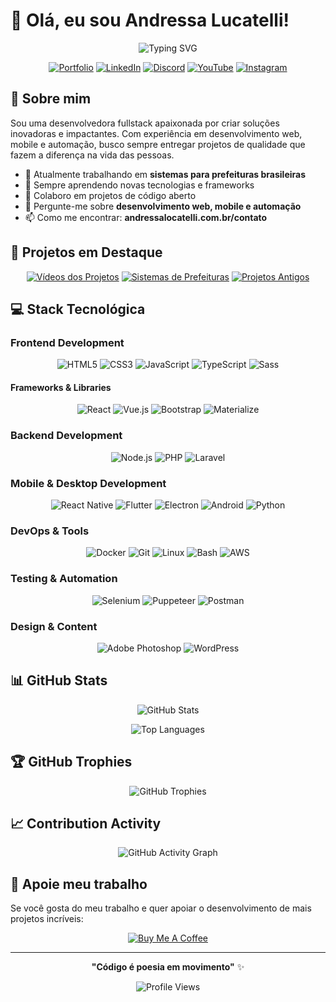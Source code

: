 # 👋 Olá, eu sou Andressa Lucatelli!

<div align="center">
  
  ![Typing SVG](https://readme-typing-svg.herokuapp.com?font=Fira+Code&pause=1000&color=FF6B6B&center=true&vCenter=true&width=435&lines=Desenvolvedora+Fullstack;Apaixonada+por+tecnologia;Brasil+🇧🇷;Nascida+em+1999)
  
  [![Portfolio](https://img.shields.io/badge/Portfolio-FF6B6B?style=for-the-badge&logo=todoist&logoColor=white)](https://andressalocatelli.com.br/contato)
  [![LinkedIn](https://img.shields.io/badge/LinkedIn-0077B5?style=for-the-badge&logo=linkedin&logoColor=white)](https://linkedin.com/in/andressa-lucatelli)
  [![Discord](https://img.shields.io/badge/Discord-7289DA?style=for-the-badge&logo=discord&logoColor=white)](https://discord.gg/LadyBug)
  [![YouTube](https://img.shields.io/badge/YouTube-FF0000?style=for-the-badge&logo=youtube&logoColor=white)](https://www.youtube.com/channel/UCZVzXz_Bkw5roCPHITfxyWA)
  [![Instagram](https://img.shields.io/badge/Instagram-E4405F?style=for-the-badge&logo=instagram&logoColor=white)](https://www.instagram.com/andressa_locatelli/)

</div>

## 🚀 Sobre mim

Sou uma desenvolvedora fullstack apaixonada por criar soluções inovadoras e impactantes. Com experiência em desenvolvimento web, mobile e automação, busco sempre entregar projetos de qualidade que fazem a diferença na vida das pessoas.

- 🔭 Atualmente trabalhando em **sistemas para prefeituras brasileiras**
- 🌱 Sempre aprendendo novas tecnologias e frameworks
- 👥 Colaboro em projetos de código aberto
- 💬 Pergunte-me sobre **desenvolvimento web, mobile e automação**
- 📫 Como me encontrar: **andressalocatelli.com.br/contato**

## 🎯 Projetos em Destaque

<div align="center">

[![Vídeos dos Projetos](https://img.shields.io/badge/🎬_Vídeos_dos_Projetos-FF6B6B?style=for-the-badge)](https://www.youtube.com/watch?v=29WKEDzpl78&list=PLJFtVIEgVouGxRI1rgzL2sCTaLDaiyBBg)
[![Sistemas de Prefeituras](https://img.shields.io/badge/🏛️_Sistemas_de_Prefeituras-4ECDC4?style=for-the-badge)](https://drelocatelli.notion.site/Alguns-projetos-de-prefeituras-concluidos-10a098d0b5fc802eb31ecf088228c0b3?pvs=4)
[![Projetos Antigos](https://img.shields.io/badge/📁_Projetos_Antigos-45B7D1?style=for-the-badge)](https://drive.google.com/drive/folders/1xT5lYe3ZQcue5G2khToB25tMXVZSlBS9?usp=drive_link)

</div>

## 💻 Stack Tecnológica

### Frontend Development
<div align="center">

![HTML5](https://img.shields.io/badge/HTML5-E34F26?style=for-the-badge&logo=html5&logoColor=white)
![CSS3](https://img.shields.io/badge/CSS3-1572B6?style=for-the-badge&logo=css3&logoColor=white)
![JavaScript](https://img.shields.io/badge/JavaScript-F7DF1E?style=for-the-badge&logo=javascript&logoColor=black)
![TypeScript](https://img.shields.io/badge/TypeScript-007ACC?style=for-the-badge&logo=typescript&logoColor=white)
![Sass](https://img.shields.io/badge/Sass-CC6699?style=for-the-badge&logo=sass&logoColor=white)

</div>

#### Frameworks & Libraries
<div align="center">

![React](https://img.shields.io/badge/React-20232A?style=for-the-badge&logo=react&logoColor=61DAFB)
![Vue.js](https://img.shields.io/badge/Vue.js-35495E?style=for-the-badge&logo=vue.js&logoColor=4FC08D)
![Bootstrap](https://img.shields.io/badge/Bootstrap-563D7C?style=for-the-badge&logo=bootstrap&logoColor=white)
![Materialize](https://img.shields.io/badge/Materialize-EE6E73?style=for-the-badge&logo=material-design&logoColor=white)

</div>

### Backend Development
<div align="center">

![Node.js](https://img.shields.io/badge/Node.js-43853D?style=for-the-badge&logo=node.js&logoColor=white)
![PHP](https://img.shields.io/badge/PHP-777BB4?style=for-the-badge&logo=php&logoColor=white)
![Laravel](https://img.shields.io/badge/Laravel-FF2D20?style=for-the-badge&logo=laravel&logoColor=white)

</div>

### Mobile & Desktop Development
<div align="center">

![React Native](https://img.shields.io/badge/React_Native-20232A?style=for-the-badge&logo=react&logoColor=61DAFB)
![Flutter](https://img.shields.io/badge/Flutter-02569B?style=for-the-badge&logo=flutter&logoColor=white)
![Electron](https://img.shields.io/badge/Electron-191970?style=for-the-badge&logo=Electron&logoColor=white)
![Android](https://img.shields.io/badge/Android-3DDC84?style=for-the-badge&logo=android&logoColor=white)
![Python](https://img.shields.io/badge/Python-3776AB?style=for-the-badge&logo=python&logoColor=white)

</div>

### DevOps & Tools
<div align="center">

![Docker](https://img.shields.io/badge/Docker-2496ED?style=for-the-badge&logo=docker&logoColor=white)
![Git](https://img.shields.io/badge/Git-F05032?style=for-the-badge&logo=git&logoColor=white)
![Linux](https://img.shields.io/badge/Linux-FCC624?style=for-the-badge&logo=linux&logoColor=black)
![Bash](https://img.shields.io/badge/Bash-4EAA25?style=for-the-badge&logo=gnu-bash&logoColor=white)
![AWS](https://img.shields.io/badge/AWS-232F3E?style=for-the-badge&logo=amazon-aws&logoColor=white)

</div>

### Testing & Automation
<div align="center">

![Selenium](https://img.shields.io/badge/Selenium-43B02A?style=for-the-badge&logo=selenium&logoColor=white)
![Puppeteer](https://img.shields.io/badge/Puppeteer-40B5A4?style=for-the-badge&logo=puppeteer&logoColor=white)
![Postman](https://img.shields.io/badge/Postman-FF6C37?style=for-the-badge&logo=postman&logoColor=white)

</div>

### Design & Content
<div align="center">

![Adobe Photoshop](https://img.shields.io/badge/Adobe%20Photoshop-31A8FF?style=for-the-badge&logo=Adobe%20Photoshop&logoColor=black)
![WordPress](https://img.shields.io/badge/WordPress-21759B?style=for-the-badge&logo=wordpress&logoColor=white)

</div>

## 📊 GitHub Stats

<div align="center">
  
  ![GitHub Stats](https://github-readme-stats.vercel.app/api?username=drelocatelli&show_icons=true&theme=radical&hide_border=true&count_private=true)
  
  ![Top Languages](https://github-readme-stats.vercel.app/api/top-langs/?username=drelocatelli&layout=compact&theme=radical&hide_border=true)

</div>

## 🏆 GitHub Trophies

<div align="center">
  
  ![GitHub Trophies](https://github-profile-trophy.vercel.app/?username=drelocatelli&theme=radical&no-frame=true&margin-w=15)

</div>

## 📈 Contribution Activity

<div align="center">
  
  ![GitHub Activity Graph](https://github-readme-activity-graph.vercel.app/graph?username=drelocatelli&theme=react-dark&hide_border=true)

</div>

## 💝 Apoie meu trabalho

Se você gosta do meu trabalho e quer apoiar o desenvolvimento de mais projetos incríveis:

<div align="center">
  
  [![Buy Me A Coffee](https://img.shields.io/badge/Buy%20Me%20A%20Coffee-FFDD00?style=for-the-badge&logo=buy-me-a-coffee&logoColor=black)](https://www.buymeacoffee.com/drelocatelli)

</div>

---

<div align="center">
  
  **"Código é poesia em movimento"** ✨
  
  ![Profile Views](https://komarev.com/ghpvc/?username=drelocatelli&color=FF6B6B&style=for-the-badge)
  
</div>
